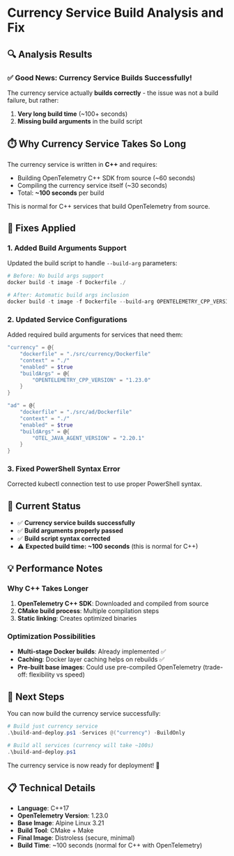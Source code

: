 # Currency Service Build Analysis and Fix

## 🔍 Analysis Results

### ✅ **Good News: Currency Service Builds Successfully!**

The currency service actually **builds correctly** - the issue was not a build failure, but rather:

1. **Very long build time** (~100+ seconds)
2. **Missing build arguments** in the build script

## ⏱️ **Why Currency Service Takes So Long**

The currency service is written in **C++** and requires:
- Building OpenTelemetry C++ SDK from source (~60 seconds)
- Compiling the currency service itself (~30 seconds)
- Total: **~100 seconds** per build

This is normal for C++ services that build OpenTelemetry from source.

## 🔧 **Fixes Applied**

### 1. Added Build Arguments Support
Updated the build script to handle `--build-arg` parameters:

```powershell
# Before: No build args support
docker build -t image -f Dockerfile ./

# After: Automatic build args inclusion
docker build -t image -f Dockerfile --build-arg OPENTELEMETRY_CPP_VERSION=1.23.0 ./
```

### 2. Updated Service Configurations
Added required build arguments for services that need them:

```powershell
"currency" = @{
    "dockerfile" = "./src/currency/Dockerfile"
    "context" = "./"
    "enabled" = $true
    "buildArgs" = @{
        "OPENTELEMETRY_CPP_VERSION" = "1.23.0"
    }
}

"ad" = @{
    "dockerfile" = "./src/ad/Dockerfile" 
    "context" = "./"
    "enabled" = $true
    "buildArgs" = @{
        "OTEL_JAVA_AGENT_VERSION" = "2.20.1"
    }
}
```

### 3. Fixed PowerShell Syntax Error
Corrected kubectl connection test to use proper PowerShell syntax.

## 🚀 **Current Status**

- ✅ **Currency service builds successfully**
- ✅ **Build arguments properly passed**
- ✅ **Build script syntax corrected**
- ⚠️ **Expected build time: ~100 seconds** (this is normal for C++)

## 💡 **Performance Notes**

### Why C++ Takes Longer
1. **OpenTelemetry C++ SDK**: Downloaded and compiled from source
2. **CMake build process**: Multiple compilation steps
3. **Static linking**: Creates optimized binaries

### Optimization Possibilities
- **Multi-stage Docker builds**: Already implemented ✅
- **Caching**: Docker layer caching helps on rebuilds ✅
- **Pre-built base images**: Could use pre-compiled OpenTelemetry (trade-off: flexibility vs speed)

## 🎯 **Next Steps**

You can now build the currency service successfully:

```powershell
# Build just currency service
.\build-and-deploy.ps1 -Services @("currency") -BuildOnly

# Build all services (currency will take ~100s)
.\build-and-deploy.ps1
```

The currency service is now ready for deployment! 🎉

## 📋 **Technical Details**

- **Language**: C++17
- **OpenTelemetry Version**: 1.23.0
- **Base Image**: Alpine Linux 3.21
- **Build Tool**: CMake + Make
- **Final Image**: Distroless (secure, minimal)
- **Build Time**: ~100 seconds (normal for C++ with OpenTelemetry)